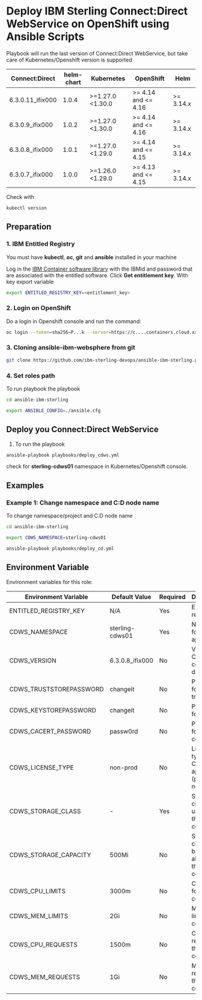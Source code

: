# Deploy IBM Sterling Connect:Direct WebService on OpenShift using Ansible Scripts

Playbook will run the last version of Connect:Direct WebService, but take care of Kubernetes/Openshift version is supported

| Connect:Direct   | helm-chart | Kubernetes          | OpenShift           | Helm      |
|------------------|------------|---------------------|---------------------|-----------|
| 6.3.0.11_ifix000 | 1.0.4      | >=1.27.0 <1.30.0    | >= 4.14 and <= 4.16 | >= 3.14.x |
| 6.3.0.9_ifix000  | 1.0.2      | >=1.27.0 <1.30.0    | >= 4.14 and <= 4.16 | >= 3.14.x |
| 6.3.0.8_ifix000  | 1.0.1      | >=1.27.0 <1.29.0    | >= 4.14 and <= 4.15 | >= 3.14.x |
| 6.3.0.7_ifix000  | 1.0.0      | >=1.26.0 <1.29.0    | >= 4.13 and <= 4.15 | >= 3.14.x |

Check with

```bash 
kubectl version
```

## Preparation

### 1. IBM Entitled Registry

You must have **kubectl**, **oc**, **git** and **ansible** installed in your machine

Log in the [IBM Container software library](https://myibm.ibm.com/products-services/containerlibrary) with the IBMid and password that are associated with the entitled software. Click **Get entitlement key**. With key export variable

```bash 
export ENTITLED_REGISTRY_KEY=<entitlement_key>
```

### 2. Login on OpenShift

Do a login in Openshift console and run the command:

```bash 
oc login --token=sha256~P...k --server=https://c....containers.cloud.xxx.com:31234
```

### 3. Cloning ansible-ibm-websphere from git

```bash 
git clone https://github.com/ibm-sterling-devops/ansible-ibm-sterling.git
```

### 4. Set roles path

To run playbook the playbook

```bash 
cd ansible-ibm-sterling

export ANSIBLE_CONFIG=./ansible.cfg 
```

## Deploy you Connect:Direct WebService

1) To run the playbook

```bash 
ansible-playbook playbooks/deploy_cdws.yml
```

check for **sterling-cdws01** namespace in Kubernetes/Openshift console.

## Examples

### Example 1: Change namespace and C:D node name

To change namespace/project and C:D node name

```bash 
cd ansible-ibm-sterling

export CDWS_NAMESPACE=sterling-cdws01

ansible-playbook playbooks/deploy_cd.yml
```


## Environment Variable

Environment variables for this role:

| Environment Variable        | Default Value   | Required | Description                                      |
|-----------------------------|-----------------|----------|--------------------------------------------------|
| ENTITLED_REGISTRY_KEY       | N/A             | Yes      | Entitlement registry key                         |
| CDWS_NAMESPACE              | sterling-cdws01 | Yes      | Namespace for C:D application                    |
| CDWS_VERSION                | 6.3.0.8_ifix000 | No       | Version of C:D container to deploy               |
| CDWS_TRUSTSTOREPASSWORD     | changeit        | No       | Password for truststore                          |
| CDWS_KEYSTOREPASSWORD       | changeit        | No       | Password for keystore                            |
| CDWS_CACERT_PASSWORD        | passw0rd        | No       | Password for CA certificate                      |
| CDWS_LICENSE_TYPE           | non-prod        | No       | License type for C:D application (prod or non-prod) |
| CDWS_STORAGE_CLASS          | -               | Yes      | Storage class to be used for the container            |
| CDWS_STORAGE_CAPACITY       | 500Mi           | No       | Storage capacity to be allocated to the container     |
| CDWS_CPU_LIMITS             | 3000m           | No       | CPU limit for the container                           |
| CDWS_MEM_LIMITS             | 2Gi             | No       | Memory limit for the container                        |
| CDWS_CPU_REQUESTS           | 1500m           | No       | CPU request for the container                         |
| CDWS_MEM_REQUESTS           | 1Gi             | No       | Memory request for the container                      |
